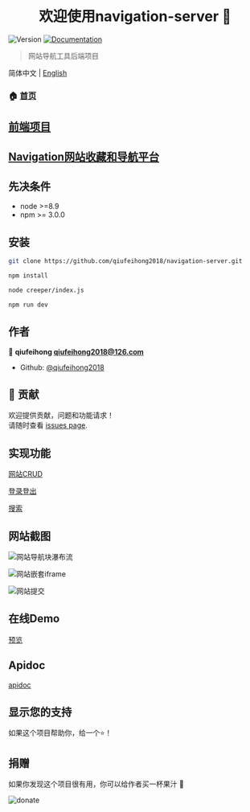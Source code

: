 <h1 align="center">欢迎使用navigation-server 👋</h1>
<p>
  <img alt="Version" src="https://img.shields.io/badge/version-0.0.1-blue.svg?cacheSeconds=2592000" />
  <a href="http://navigation.qiufeihong.top">
    <img alt="Documentation" src="https://img.shields.io/badge/documentation-yes-brightgreen.svg" target="_blank" />
  </a>
</p>

> 网站导航工具后端项目

简体中文 | [English](./README.md)

### 🏠 [首页](http://navigation.qiufeihong.top)

## [前端项目](https://github.com/qiufeihong2018/navigation-web)

## [Navigation网站收藏和导航平台](https://www.qiufeihong.top/technical-summary/navigation/)

## 先决条件

- node >=8.9
- npm >= 3.0.0

## 安装

```sh
git clone https://github.com/qiufeihong2018/navigation-server.git

npm install 

node creeper/index.js 

npm run dev
```

## 作者

👤 **qiufeihong <qiufeihong2018@126.com>**

* Github: [@qiufeihong2018](https://github.com/qiufeihong2018)

## 🤝 贡献

欢迎提供贡献，问题和功能请求！<br />请随时查看 [issues page](https://github.com/qiufeihong2018/navigation-server/issues).

## 实现功能

[网站CRUD](http://images.qiufeihong.top/nAdd.webm)

[登录登出](http://images.qiufeihong.top/nLogin.webm)

[搜索](http://images.qiufeihong.top/nSearch.webm)


## 网站截图

![网站导航块瀑布流](http://images.qiufeihong.top/n1.png)

![网站嵌套iframe](http://images.qiufeihong.top/n2.png)

![网站提交](http://images.qiufeihong.top/n3.png)

## 在线Demo

[预览](http://navigation.qiufeihong.top)


## Apidoc

[apidoc](https://github.com/qiufeihong2018/navigation-server/tree/master/doc/index.html)

## 显示您的支持

如果这个项目帮助你，给一个⭐️！


## 捐赠

如果你发现这个项目很有用，你可以给作者买一杯果汁 :tropical_drink:

![donate](http://images.qiufeihong.top/pay.png)

